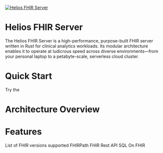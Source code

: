 [![Helios FHIR Server](https://github.com/HeliosSoftware/hfs/github-banner.png)](https://heliossoftware.com)

# Helios FHIR Server

The Helios FHIR Server is a high-performance, purpose-built FHIR server written in Rust for clinical analytics workloads. 
Its modular architecture enables it to operate at ludicrous speed across diverse environments—from your personal laptop
to a petabyte-scale, serverless cloud cluster.

# Quick Start

Try the

# Architecture Overview


# Features

List of FHIR versions supported
FHIRPath
FHIR Rest API
SQL On FHIR

